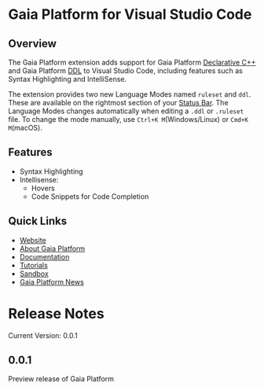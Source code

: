 # Gaia Platform for Visual Studio Code

## Overview

The Gaia Platform extension adds support for Gaia Platform [Declarative C++](https://gaia-platform.github.io/gaia-platform-docs.io/articles/reference/declarative-extentions.html) and Gaia Platform [DDL](https://gaia-platform.github.io/gaia-platform-docs.io/articles/reference/ddl-gaia.html) to Visual Studio Code, including features such as Syntax Highlighting and IntelliSense.


The extension provides two new Language Modes named `ruleset` and `ddl`. These are available on the rightmost section of your [Status Bar](https://code.visualstudio.com/docs/getstarted/userinterface). The Language Modes changes automatically when editing a `.ddl` or `.ruleset` file. To change the mode manually, use `Ctrl+K M`(Windows/Linux) or `Cmd+K M`(macOS).

## Features

- Syntax Highlighting
- Intellisense:
    - Hovers
    - Code Snippets for Code Completion

## Quick Links

- [Website](https://www.gaiaplatform.io/)
- [About Gaia Platform](https://gaia-platform.github.io/gaia-platform-docs.io/index.html)
- [Documentation](https://gaia-platform.github.io/gaia-platform-docs.io/articles/getting-started-with-gaia.html)
- [Tutorials](https://gaia-platform.github.io/gaia-platform-docs.io/)
- [Sandbox](https://sandbox.gaiaplatform.io/)
- [Gaia Platform News](https://www.gaiaplatform.io/resources/gaia-platform-for-autonomous-indy)

# Release Notes

Current Version: 0.0.1

## 0.0.1

Preview release of Gaia Platform

